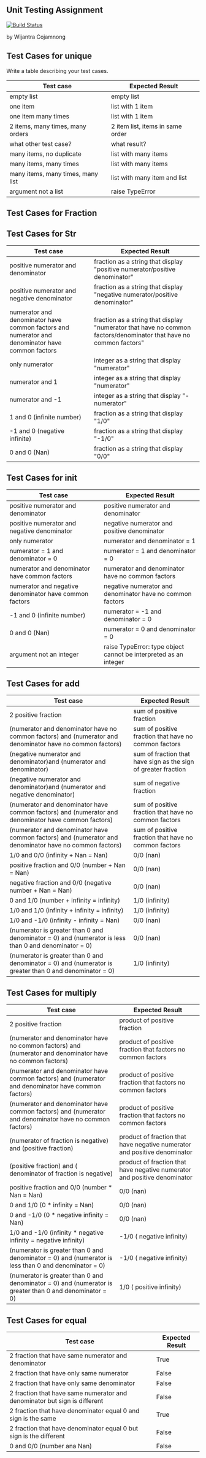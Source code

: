 ## Unit Testing Assignment

[![Build Status](https://travis-ci.com/Wijantra/unittesting-Wijantra.svg?branch=master)](https://travis-ci.com/Wijantra/unittesting-Wijantra)

by Wijantra Cojamnong


## Test Cases for unique

Write a table describing your test cases.

| Test case              |  Expected Result    |
|------------------------|---------------------|
| empty list             |  empty list         |
| one item               |  list with 1 item   |
| one item many times    |  list with 1 item   |
| 2 items, many times, many orders | 2 item list, items in same order  |
| what other test case?  |  what result?       |
| many items, no duplicate  |  list with many items  |
| many items, many times |  list with many items  |
| many items, many times, many list  |  list with many item and list  |
| argument not a list  |  raise TypeError |


## Test Cases for Fraction

## Test Cases for Str

| Test case              |  Expected Result    |
|------------------------|---------------------|
| positive numerator and denominator |  fraction as a string that display "positive numerator/positive denominator"  |
| positive numerator and negative denominator | fraction as a string that display "negative numerator/positive denominator" |
| numerator and denominator have common factors and numerator and denominator have common factors | fraction as a string that display "numerator that have no common factors/denominator that have no common factors" |
| only numerator | integer as a string that display "numerator" |
| numerator and 1 | integer as a string that display "numerator" |
| numerator and -1 | integer as a string that display "-numerator" |
| 1 and 0 (infinite number) | fraction as a string that display "1/0" |
| -1 and 0 (negative infinite) | fraction as a string that display "-1/0" |
| 0 and 0 (Nan) | fraction as a string that display "0/0" |

## Test Cases for init

| Test case              |  Expected Result    |
|------------------------|---------------------|
| positive numerator and denominator | positive numerator and denominator |
| positive numerator and negative denominator | negative numerator and positive denominator |
| only numerator | numerator and denominator = 1 |
| numerator = 1 and denominator = 0 | numerator = 1 and denominator = 0 |
| numerator and denominator have common factors | numerator and denominator have no common factors |
| numerator and negative denominator have common factors | negative numerator and denominator have no common factors |
| -1 and 0 (infinite number) | numerator = -1 and denominator = 0 |
| 0 and 0 (Nan) | numerator = 0 and denominator = 0 |
| argument not an integer | raise TypeError: type object cannot be interpreted as an integer |


## Test Cases for add

| Test case              |  Expected Result    |
|------------------------|---------------------|
| 2 positive fraction | sum of positive fraction |
| (numerator and denominator have no common factors) and (numerator and denominator have no common factors) | sum of positive fraction that have no common factors |
| (negative numerator and denominator)and (numerator and denominator)| sum of fraction that have sign as the sign of greater fraction |
| (negative numerator and denominator)and (numerator and negative denominator)| sum of negative fraction |
| (numerator and denominator have common factors) and (numerator and denominator have common factors) | sum of positive fraction that have no common factors |
| (numerator and denominator have common factors) and (numerator and denominator have no common factors) | sum of positive fraction that have no common factors |
| 1/0 and 0/0 (infinity + Nan = Nan)  | 0/0 (nan) |
| positive fraction and 0/0 (number + Nan = Nan) | 0/0 (nan) |
| negative fraction and 0/0 (negative number + Nan = Nan) | 0/0 (nan) |
| 0 and 1/0 (number + infinity = infinity) | 1/0 (infinity) |
| 1/0 and 1/0 (infinity  + infinity = infinity) | 1/0 (infinity) |
| 1/0 and -1/0 (infinity - infinity = Nan)  | 0/0 (nan) |
| (numerator is greater than 0 and denominator = 0) and (numerator is less than 0 and denominator = 0) | 0/0 (nan) |
| (numerator is greater than 0 and denominator = 0) and (numerator is greater than 0 and denominator = 0) | 1/0 (infinity) |


## Test Cases for multiply

| Test case              |  Expected Result    |
|------------------------|---------------------|
| 2 positive fraction | product of positive fraction |
| (numerator and denominator have no common factors) and (numerator and denominator have no common factors) | product of positive fraction that factors no common factors|
| (numerator and denominator have common factors) and (numerator and denominator have common factors) | product of positive fraction that factors no common factors |
| (numerator and denominator have common factors) and (numerator and denominator have no common factors) | product of positive fraction that factors no common factors |
| (numerator of fraction is negative) and (positive fraction) | product of fraction that have negative numerator and positive denominator |
| (positive fraction) and ( denominator of fraction is negative) | product of fraction that have negative numerator and positive denominator |
| positive fraction and 0/0 (number * Nan = Nan) | 0/0 (nan) |
| 0 and 1/0 (0 * infinity = Nan) | 0/0 (nan) |
| 0 and -1/0 (0 * negative infinity = Nan) | 0/0 (nan) |
| 1/0 and -1/0 (infinity  * negative infinity = negative infinity)  | -1/0 ( negative infinity) |
| (numerator is greater than 0 and denominator = 0) and (numerator is less than 0 and denominator = 0) | -1/0 ( negative infinity) |
| (numerator is greater than 0 and denominator = 0) and (numerator is greater than 0 and denominator = 0) | 1/0 ( positive infinity) |



## Test Cases for equal

| Test case              |  Expected Result    |
|------------------------|---------------------|
| 2 fraction that have same numerator and denominator | True |
| 2 fraction that have only same numerator | False |
| 2 fraction that have only same denominator | False |
| 2 fraction that have same numerator and denominator but sign is different | False |
| 2 fraction that have denominator equal 0 and sign is the same | True |
| 2 fraction that have denominator equal 0 but sign is the different | False |
| 0 and 0/0 (number ana Nan)| False |










